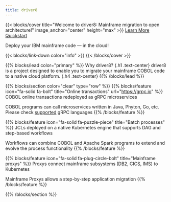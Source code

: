```yaml
---
title: driver8
---
```


{{< blocks/cover title="Welcome to driver8: Mainframe migration to open architecture!" image_anchor="center" height="max" >}}
<a class="btn btn-lg btn-primary me-3 mb-4" href="/docs/">
  Learn More
</a>
<a class="btn btn-lg btn-secondary me-3 mb-4" href="/docs/2-Getting-started/">
  Quickstart <i class="fas fa-arrow-alt-circle-right ms-2"></i>
</a>
<p class="lead mt-5">Deploy your IBM mainframe code &mdash; in the cloud!</p>
{{< blocks/link-down color="info" >}}
{{< /blocks/cover >}}


{{% blocks/lead color="primary" %}}
Why driver8?
{.h1 .text-center}
driver8 is a project designed to enable you to migrate your mainframe COBOL code to a native cloud platform.
{.h4 .text-center}
{{% /blocks/lead %}}


{{% blocks/section color="clear" type="row" %}}
{{% blocks/feature icon="fa-solid fa-bolt" title="Online transactions" url="https://grpc.io" %}}
COBOL online transactions redeployed as gRPC microservices

COBOL programs can call microservices written in Java, Phyton, Go, etc. Please check  [supported](https://grpc.io/docs/languages/) gRPC languages
{{% /blocks/feature %}}


{{% blocks/feature icon="fa-solid fa-puzzle-piece" title="Batch processes" %}}
JCLs deployed on a native Kubernetes engine that supports DAG and step-based workflows

Workflows can combine COBOL and Apache Spark programs to extend and evolve the process functionality
{{% /blocks/feature %}}


{{% blocks/feature icon="fa-solid fa-plug-circle-bolt" title="Mainframe proxys" %}}
Proxys connect mainframe subsystems (DB2, CICS, IMS) to Kubernetes 

Mainframe Proxys allows a step-by-step application migration 
{{% /blocks/feature %}}


{{% /blocks/section %}}










